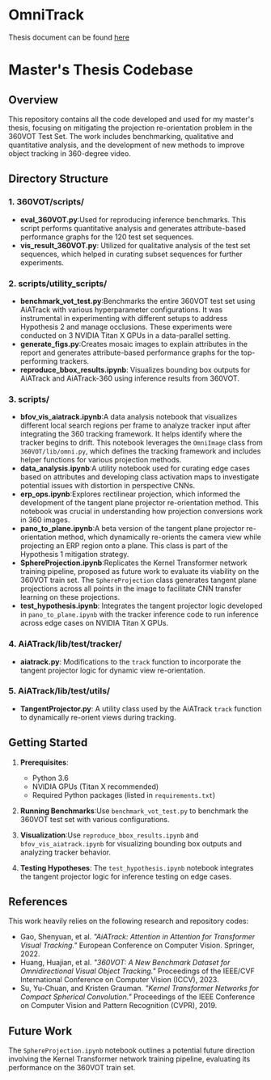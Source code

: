 # OmniTrack

Thesis document can be found [here](https://drive.google.com/file/d/1zU0AkN80Zk_GOe6Yb8sdnuzQ_Ag4ZJWa/view?usp=sharing)

# Master's Thesis Codebase

## Overview

This repository contains all the code developed and used for my master's thesis, focusing on mitigating the projection re-orientation problem in the 360VOT Test Set. The work includes benchmarking, qualitative and quantitative analysis, and the development of new methods to improve object tracking in 360-degree video.

## Directory Structure

### 1. **360VOT/scripts/**

- **eval_360VOT.py**:Used for reproducing inference benchmarks. This script performs quantitative analysis and generates attribute-based performance graphs for the 120 test set sequences.
- **vis_result_360VOT.py**:
  Utilized for qualitative analysis of the test set sequences, which helped in curating subset sequences for further experiments.

### 2. **scripts/utility_scripts/**

- **benchmark_vot_test.py**:Benchmarks the entire 360VOT test set using AiATrack with various hyperparameter configurations. It was instrumental in experimenting with different setups to address Hypothesis 2 and manage occlusions. These experiments were conducted on 3 NVIDIA Titan X GPUs in a data-parallel setting.
- **generate_figs.py**:Creates mosaic images to explain attributes in the report and generates attribute-based performance graphs for the top-performing trackers.
- **reproduce_bbox_results.ipynb**:
  Visualizes bounding box outputs for AiATrack and AiATrack-360 using inference results from 360VOT.

### 3. **scripts/**

- **bfov_vis_aiatrack.ipynb**:A data analysis notebook that visualizes different local search regions per frame to analyze tracker input after integrating the 360 tracking framework. It helps identify where the tracker begins to drift. This notebook leverages the `OmniImage` class from `360VOT/lib/omni.py`, which defines the tracking framework and includes helper functions for various projection methods.
- **data_analysis.ipynb**:A utility notebook used for curating edge cases based on attributes and developing class activation maps to investigate potential issues with distortion in perspective CNNs.
- **erp_ops.ipynb**:Explores rectilinear projection, which informed the development of the tangent plane projector re-orientation method. This notebook was crucial in understanding how projection conversions work in 360 images.
- **pano_to_plane.ipynb**:A beta version of the tangent plane projector re-orientation method, which dynamically re-orients the camera view while projecting an ERP region onto a plane. This class is part of the Hypothesis 1 mitigation strategy.
- **SphereProjection.ipynb**:Replicates the Kernel Transformer network training pipeline, proposed as future work to evaluate its viability on the 360VOT train set. The `SphereProjection` class generates tangent plane projections across all points in the image to facilitate CNN transfer learning on these projections.
- **test_hypothesis.ipynb**:
  Integrates the tangent projector logic developed in `pano_to_plane.ipynb` with the tracker inference code to run inference across edge cases on NVIDIA Titan X GPUs.

### 4. **AiATrack/lib/test/tracker/**

- **aiatrack.py**:
  Modifications to the `track` function to incorporate the tangent projector logic for dynamic view re-orientation.

### 5. **AiATrack/lib/test/utils/**

- **TangentProjector.py**:
  A utility class used by the AiATrack `track` function to dynamically re-orient views during tracking.

## Getting Started

1. **Prerequisites**:

   - Python 3.6
   - NVIDIA GPUs (Titan X recommended)
   - Required Python packages (listed in `requirements.txt`)
2. **Running Benchmarks**:Use `benchmark_vot_test.py` to benchmark the 360VOT test set with various configurations.
3. **Visualization**:Use `reproduce_bbox_results.ipynb` and `bfov_vis_aiatrack.ipynb` for visualizing bounding box outputs and analyzing tracker behavior.
4. **Testing Hypotheses**:
   The `test_hypothesis.ipynb` notebook integrates the tangent projector logic for inference testing on edge cases.

## References

This work heavily relies on the following research and repository codes:

- Gao, Shenyuan, et al. *"AiATrack: Attention in Attention for Transformer Visual Tracking."* European Conference on Computer Vision. Springer, 2022.
- Huang, Huajian, et al. *"360VOT: A New Benchmark Dataset for Omnidirectional Visual Object Tracking."* Proceedings of the IEEE/CVF International Conference on Computer Vision (ICCV), 2023.
- Su, Yu-Chuan, and Kristen Grauman. *"Kernel Transformer Networks for Compact Spherical Convolution."* Proceedings of the IEEE Conference on Computer Vision and Pattern Recognition (CVPR), 2019.

## Future Work

The `SphereProjection.ipynb` notebook outlines a potential future direction involving the Kernel Transformer network training pipeline, evaluating its performance on the 360VOT train set.
